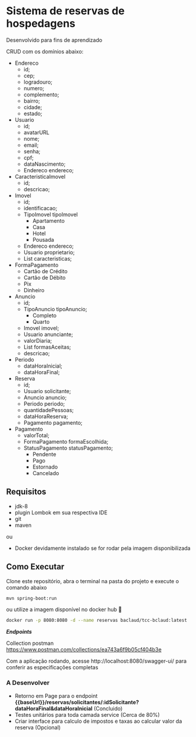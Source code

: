 # Sistema de reservas de hospedagens
Desenvolvido para fins de aprendizado

CRUD com os domínios abaixo:

- Endereco
  - id;
  - cep;
  - logradouro;
  - numero;
  - complemento;
  - bairro;
  - cidade;
  - estado;
- Usuario
  - id;
  - avatarURL
  - nome;
  - email;
  - senha;
  - cpf;
  - dataNascimento;
  - Endereco endereco;
- CaracteristicaImovel
  - id;
  - descricao;
- Imovel
  - id;
  - identificacao;
  - TipoImovel tipoImovel
    - Apartamento
    - Casa
    - Hotel
    - Pousada
  - Endereco endereco;
  - Usuario proprietario;
  - List <CaracteristicaImovel> caracteristicas;
- FormaPagamento
  - Cartão de Crédito
  - Cartão de Débito
  - Pix
  - Dinheiro
- Anuncio
  - id;
  - TipoAnuncio tipoAnuncio;
    - Completo
    - Quarto
  - Imovel imovel;
  - Usuario anunciante;
  - valorDiaria;
  - List<FormaPagamento> formasAceitas;
  - descricao;
- Periodo
  - dataHoraInicial;
  - dataHoraFinal;
- Reserva
  - id;
  - Usuario solicitante;
  - Anuncio anuncio;
  - Periodo periodo;
  - quantidadePessoas;
  - dataHoraReserva;
  - Pagamento pagamento;
- Pagamento
  - valorTotal;
  - FormaPagamento formaEscolhida;
  - StatusPagamento statusPagamento;
    - Pendente
    - Pago
    - Estornado
    - Cancelado

## Requisitos 

- jdk-8
- plugin Lombok em sua respectiva IDE
- git
- maven

ou

- Docker devidamente instalado se for rodar pela imagem disponibilizada

## Como Executar

Clone este repositório, abra o terminal na pasta do projeto e execute o comando abaixo

```bash
mvn spring-boot:run
```

ou utilize a imagem disponível no docker hub 🐳

```bash
docker run -p 8080:8080 -d --name reservas baclaud/tcc-bclaud:latest
```

***Endpoints***

Collection postman  https://www.postman.com/collections/ea743a6f9b05cf404b3e

Com a aplicação rodando, acesse http://localhost:8080/swagger-ui/ para conferir as especificações completas 

### A Desenvolver

- Retorno em Page para o endpoint **{{baseUrl}}/reservas/solicitantes/:idSolicitante?dataHoraFinal&dataHoraInicial** (Concluido)
- Testes unitários para toda camada service (Cerca de 80%)
- Criar interface para calculo de impostos e taxas ao calcular valor da reserva (Opcional)

